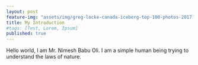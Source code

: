 ```yaml
---
layout: post
feature-img: "assets/img/greg-locke-canada-iceberg-top-100-photos-2017.jpg"
title: My Introduction
#tags: [Test, Lorem, Ipsum]
published: true
---
```

Hello world, I am Mr. Nimesh Babu Oli. I am a simple human being trying to understand the laws of nature.

